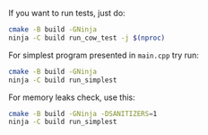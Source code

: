 If you want to run tests, just do:

```bash
cmake -B build -GNinja
ninja -C build run_cow_test -j $(nproc)
```

For simplest program presented in `main.cpp` try run:

```bash
cmake -B build -GNinja
ninja -C build run_simplest
```

For memory leaks check, use this:

```bash
cmake -B build -GNinja -DSANITIZERS=1
ninja -C build run_simplest
```

